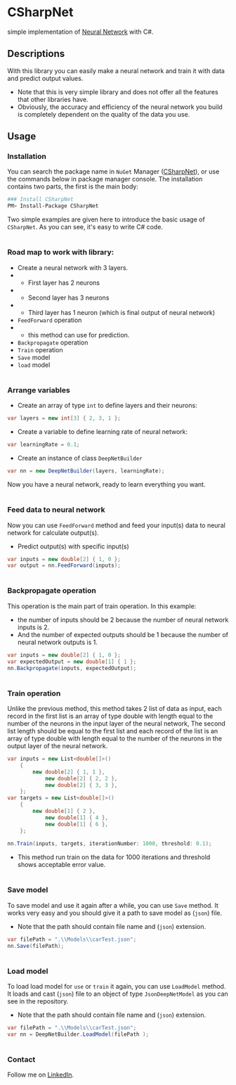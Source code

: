 
# CSharpNet
simple implementation of [Neural Network](https://medium.com/analytics-vidhya/what-is-a-neural-network-and-how-do-they-work-61b38d2720b8#:~:text=Neural%20networks%20are%20computational%20systems,of%20what%20the%20data%20is.) with C#.

## Descriptions
With this library you can easily make a neural network and train it with data and predict output values.
- Note that this is very simple library and does not offer all the features that other libraries have.
- Obviously, the accuracy and efficiency of the neural network you build is completely dependent on the quality of the data you use.
 
## Usage
### Installation
You can search the package name in `NuGet` Manager  ([CSharpNet](https://www.nuget.org/packages/CSharpNet)), or use the commands below in package manager console.
The installation contains two parts, the first is the main body:

```sh
### Install CSharpNet
PM> Install-Package CSharpNet
```
Two simple examples are given here to introduce the basic usage of `CSharpNet`. As you can see, it's easy to write C# code.
#
### Road map to work with library:
- Create a neural network with 3 layers.
- - First layer has 2 neurons
- - Second layer has 3 neurons
- - Third layer has 1 neuron (which is final output of neural network)
- `FeedForward` operation
- - this method can use for prediction.
- `Backpropagate` operation
- `Train` operation
- `Save` model
- `load` model

#
### Arrange variables
- Create an array of type `int` to define layers and their neurons:
```csharp
var layers = new int[3] { 2, 3, 1 };
```
- Create a variable to define learning rate of neural network: 
```csharp
var learningRate = 0.1;
```
- Create an instance of class `DeepNetBuilder`
```csharp
var nn = new DeepNetBuilder(layers, learningRate);
```
Now you have a neural network, ready to learn everything you want.

#
### Feed data to neural network
Now you can use `FeedForward` method and feed your input(s) data to neural network for calculate output(s).
- Predict output(s) with specific input(s)
```csharp
var inputs = new double[2] { 1, 0 };
var output = nn.FeedForward(inputs);
```

#
### Backpropagate operation
This operation is the main part of train operation.
In this example:
- the number of inputs should be 2 because the number of neural network inputs is 2.
- And the number of expected outputs should be 1 because the number of neural network outputs is 1.
```csharp
var inputs = new double[2] { 1, 0 };
var expectedOutput = new double[1] { 1 };
nn.Backpropagate(inputs, expectedOutput);
```

#
### Train operation
Unlike the previous method, this method takes 2 list of data as input, each record in the first list is an array of type double with length equal to the number of the neurons in the input layer of the neural network, The second list length should be equal to the first list and each record of the list is an array of type double with length equal to the number of the neurons in the output layer of the neural network.
```csharp
var inputs = new List<double[]>()
	{
		new double[2] { 1, 1 },
        	new double[2] { 2, 2 },
        	new double[2] { 3, 3 },
	};
var targets = new List<double[]>()
	{
		new double[1] { 2 },
        	new double[1] { 4 },
        	new double[1] { 6 },
	};
	
nn.Train(inputs, targets, iterationNumber: 1000, threshold: 0.1);
```
- This method run train on the data for 1000 iterations and threshold shows acceptable error value.

#
### Save model
To save model and use it again after a while, you can use `Save` method.
It works very easy and you should give it a path to save model as (`json`) file.
- Note that the path should contain file name and (`json`) extension.
```csharp
var filePath = ".\\Models\\carTest.json";
nn.Save(filePath);
```
#
### Load model
To load load model for `use` or `train` it again, you can use `LoadModel` method.
It loads and cast (`json`) file to an object of type `JsonDeepNetModel` as you can see in the repository.
- Note that the path should contain file name and (`json`) extension.
```csharp
var filePath = ".\\Models\\carTest.json";
var nn = DeepNetBuilder.LoadModel(filePath );
```
#
### Contact
Follow me on [LinkedIn](https://www.linkedin.com/in/mehran-bazrafkan/).
